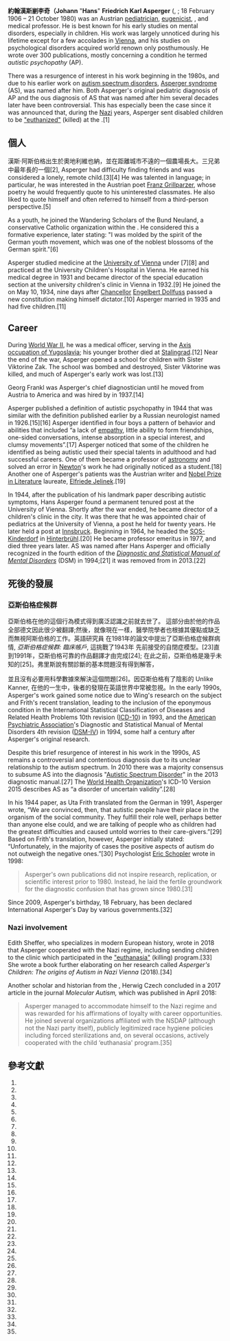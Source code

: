**約翰漢斯剻李奇（Johann** "**Hans**" **Friedrich Karl Asperger** (, ; 18 February 1906 – 21 October 1980) was an Austrian [pediatrician](https://zh.wikipedia.org/wiki/小兒科 "wikilink"), [eugenicist](../Page/優生學.md "wikilink"), , and medical professor. He is best known for his early studies on mental disorders, especially in children. His work was largely unnoticed during his lifetime except for a few accolades in [Vienna](../Page/維也納.md "wikilink"), and his studies on psychological disorders acquired world renown only posthumously. He wrote over 300 publications, mostly concerning a condition he termed *autistic psychopathy* (AP).

There was a resurgence of interest in his work beginning in the 1980s, and due to his earlier work on [autism spectrum disorders](../Page/自閉症光譜.md "wikilink"), [Asperger syndrome](../Page/亞斯伯格症候群.md "wikilink") (AS), was named after him. Both Asperger's original pediatric diagnosis of AP and the ous diagnosis of AS that was named after him several decades later have been controversial. This has especially been the case since it was announced that, during the [Nazi](../Page/纳粹主义.md "wikilink") years, Asperger sent disabled children to be ["euthanized"](../Page/安乐死.md "wikilink") (killed) at the .\[1\]

## 個人

漢斯·阿斯伯格出生於奧地利維也納，並在距離城市不遠的一個農場長大。三兄弟中最年長的一個\[2\], Asperger had difficulty finding friends and was considered a lonely, remote child.\[3\]\[4\] He was talented in language; in particular, he was interested in the Austrian poet [Franz Grillparzer](https://zh.wikipedia.org/wiki/弗朗茨·格里帕泽 "wikilink"), whose poetry he would frequently quote to his uninterested classmates. He also liked to quote himself and often referred to himself from a third-person perspective.\[5\]

As a youth, he joined the Wandering Scholars of the Bund Neuland, a conservative Catholic organization within the . He considered this a formative experience, later stating: "I was molded by the spirit of the German youth movement, which was one of the noblest blossoms of the German spirit."\[6\]

Asperger studied medicine at the [University of Vienna](../Page/维也纳大学.md "wikilink") under \[7\]\[8\] and practiced at the University Children's Hospital in Vienna. He earned his medical degree in 1931 and became director of the special education section at the university children's clinic in Vienna in 1932.\[9\] He joined the   on May 10, 1934, nine days after [Chancellor](../Page/奥地利总理.md "wikilink") [Engelbert Dollfuss](../Page/恩格爾伯特·陶爾斐斯.md "wikilink") passed a new constitution making himself dictator.\[10\] Asperger married in 1935 and had five children.\[11\]

## Career

During [World War II](../Page/第二次世界大战.md "wikilink"), he was a medical officer, serving in the [Axis](../Page/轴心国.md "wikilink") [occupation of Yugoslavia](../Page/南斯拉夫人民解放戰爭.md "wikilink"); his younger brother died at [Stalingrad](../Page/斯大林格勒战役.md "wikilink").\[12\] Near the end of the war, Asperger opened a school for children with Sister Viktorine Zak. The school was bombed and destroyed, Sister Viktorine was killed, and much of Asperger's early work was lost.\[13\]

Georg Frankl was Asperger's chief diagnostician until he moved from Austria to America and was hired by  in 1937.\[14\]

Asperger published a definition of autistic psychopathy in 1944 that was similar with the definition published earlier by a Russian neurologist named  in 1926.\[15\]\[16\] Asperger identified in four boys a pattern of behavior and abilities that included “a lack of [empathy](../Page/同理心.md "wikilink"), little ability to form friendships, one-sided conversations, intense absorption in a special interest, and clumsy movements”.\[17\] Asperger noticed that some of the children he identified as being autistic used their special talents in adulthood and had successful careers. One of them became a professor of [astronomy](../Page/天文學.md "wikilink") and solved an error in [Newton](../Page/艾萨克·牛顿.md "wikilink")'s work he had originally noticed as a student.\[18\] Another one of Asperger's patients was the Austrian writer and [Nobel Prize in Literature](../Page/诺贝尔文学奖.md "wikilink") laureate, [Elfriede Jelinek](../Page/艾尔弗雷德·耶利内克.md "wikilink").\[19\]

In 1944, after the publication of his landmark paper describing autistic symptoms, Hans Asperger found a permanent tenured post at the University of Vienna. Shortly after the war ended, he became director of a children's clinic in the city. It was there that he was appointed chair of pediatrics at the University of Vienna, a post he held for twenty years. He later held a post at [Innsbruck](../Page/因斯布鲁克.md "wikilink"). Beginning in 1964, he headed the [SOS-Kinderdorf](../Page/SOS兒童村.md "wikilink") in [Hinterbrühl](../Page/后布吕尔.md "wikilink").\[20\] He became professor emeritus in 1977, and died three years later. AS was named after Hans Asperger and officially recognized in the fourth edition of the *[Diagnostic and Statistical Manual of Mental Disorders](../Page/精神疾病診斷與統計手冊.md "wikilink")* (DSM) in 1994;\[21\] it was removed from  in 2013.\[22\]

## 死後的發展

### 亞斯伯格症候群

亞斯伯格在他的這個行為模式得到廣泛認識之前就去世了。 這部分由於他的作品全部德文因此很少被翻譯;然後，就像現在一樣，醫學院學者也根據其優點或缺乏而無視阿斯伯格的工作。英語研究員  在1981年的論文中提出了亞斯伯格症候群病情, *亞斯伯格症候群: 臨床帳戶*, 這挑戰了1943年 先前接受的自閉症模型。\[23\]直到1991年，亞斯伯格可靠的作品翻譯才由完成\[24\]; 在此之前，亞斯伯格是幾乎未知的\[25\]。弗里斯說有關診斷的基本問題沒有得到解答，

並且沒有必要用科學數據來解決這個問題\[26\]。因亞斯伯格有了陰影的 Unlike Kanner, 在他的一生中，後者的發現在英語世界中常被忽視。In the early 1990s, Asperger's work gained some notice due to Wing's research on the subject and Frith's recent translation, leading to the inclusion of the eponymous condition in the International Statistical Classification of Diseases and Related Health Problems 10th revision ([ICD-10](../Page/ICD-10.md "wikilink")) in 1993, and the [American Psychiatric Association](../Page/美國精神醫學學會.md "wikilink")'s Diagnostic and Statistical Manual of Mental Disorders 4th revision ([DSM-IV](../Page/精神疾病診斷與統計手冊.md "wikilink")) in 1994, some half a century after Asperger's original research.

Despite this brief resurgence of interest in his work in the 1990s, AS remains a controversial and contentious diagnosis due to its unclear relationship to the autism spectrum. In 2010 there was a majority consensus to subsume AS into the diagnosis "[Autistic Spectrum Disorder](../Page/自閉症光譜.md "wikilink")" in the 2013  diagnostic manual.\[27\] The [World Health Organization](../Page/世界卫生组织.md "wikilink")'s ICD-10 Version 2015 describes AS as “a disorder of uncertain  validity”.\[28\]

In his 1944 paper, as Uta Frith translated from the German in 1991, Asperger wrote, “We are convinced, then, that autistic people have their place in the organism of the social community. They fulfill their role well, perhaps better than anyone else could, and we are talking of people who as children had the greatest difficulties and caused untold worries to their care-givers.”\[29\] Based on Frith's translation, however, Asperger initially stated: “Unfortunately, in the majority of cases the positive aspects of autism do not outweigh the negative ones.”\[30\] Psychologist [Eric Schopler](https://zh.wikipedia.org/wiki/艾瑞克·修普勒 "wikilink") wrote in 1998:

> Asperger's own publications did not inspire research, replication, or scientific interest prior to 1980. Instead, he laid the fertile groundwork for the diagnostic confusion that has grown since 1980.\[31\]

Since 2009, Asperger's birthday, 18 February, has been declared International Asperger's Day by various governments.\[32\]

### Nazi involvement

Edith Sheffer, who specializes in modern European history, wrote in 2018 that Asperger cooperated with the Nazi regime, including sending children to the  clinic which participated in the ["euthanasia"](../Page/安乐死.md "wikilink") (killing) program.\[33\] She wrote a book further elaborating on her research called *Asperger's Children: The origins of Autism in Nazi Vienna* (2018)*.*\[34\]

Another scholar and historian from the , Herwig Czech concluded in a 2017 article in the journal *Molecular Autism,* which was published in April 2018:

> Asperger managed to accommodate himself to the Nazi regime and was rewarded for his affirmations of loyalty with career opportunities. He joined several organizations affiliated with the NSDAP (although not the Nazi party itself), publicly legitimized race hygiene policies including forced sterilizations and, on several occasions, actively cooperated with the child ‘euthanasia' program.\[35\]

## 參考文獻

1.

2.

3.

4.

5.
6.

7.
8.

9.
10.

11.
12.
13.

14.

15.

16.

17.
18.

19.

20.
21.

22.

23.

24.

25.

26.

27.
28.

29.

30.
31.

32.

33.

34.

35.